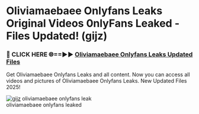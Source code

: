 # Oliviamaebaee Onlyfans Leaks Original Videos 0nlyFans Leaked - Files Updated! (gijz)

<h3>🔴 CLICK HERE 🌐==►► <a href="https://tinyurl.com/brd5kh86" rel="nofollow">Oliviamaebaee Onlyfans Leaks Updated Files</a></h3>

Get Oliviamaebaee Onlyfans Leaks and all content. Now you can access all videos and pictures of Oliviamaebaee Onlyfans Leaks. New Updated Files 2025!

[![gijz](https://i.imgur.com/K7sEzmb.gif)](https://tinyurl.com/brd5kh86)
oliviamaebaee onlyfans leak<br>
oliviamaebaee onlyfans leaked
